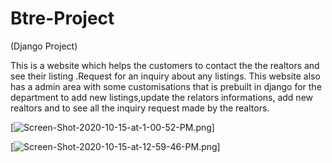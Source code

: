 # Btre-Project
(Django Project) 

This is a website which helps the customers to contact the the realtors and see their listing .Request for an inquiry about any listings. This website also has a admin area with some customisations that is prebuilt in django for the department to add new listings,update the relators informations, add new realtors and to see all the inquiry request made by the realtors.

[![Screen-Shot-2020-10-15-at-1-00-52-PM.png](https://i.postimg.cc/sg23SJCg/Screen-Shot-2020-10-15-at-1-00-52-PM.png)]


[![Screen-Shot-2020-10-15-at-12-59-46-PM.png](https://i.postimg.cc/DwStnpKL/Screen-Shot-2020-10-15-at-12-59-46-PM.png)]
